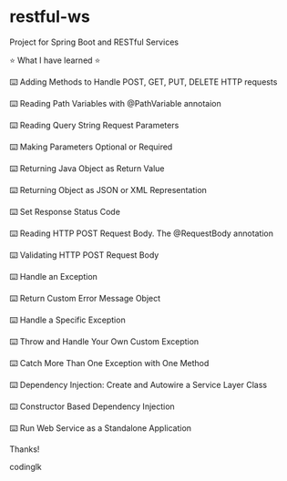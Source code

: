 # restful-ws

Project for Spring Boot and RESTful Services

⭐️ What I have learned ⭐

⌨️ Adding Methods to Handle POST, GET, PUT, DELETE HTTP requests 

⌨️ Reading Path Variables with @PathVariable annotaion

⌨️ Reading Query String Request Parameters

⌨️ Making Parameters Optional or Required

⌨️ Returning Java Object as Return Value

⌨️ Returning Object as JSON or XML Representation

⌨️ Set Response Status Code

⌨️ Reading HTTP POST Request Body. The @RequestBody annotation

⌨️ Validating HTTP POST Request Body

⌨️ Handle an Exception

⌨️ Return Custom Error Message Object

⌨️ Handle a Specific Exception

⌨️ Throw and Handle Your Own Custom Exception

⌨️ Catch More Than One Exception with One Method

⌨️ Dependency Injection: Create and Autowire a Service Layer Class

⌨️ Constructor Based Dependency Injection

⌨️ Run Web Service as a Standalone Application

Thanks!

codinglk
